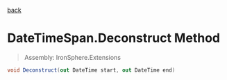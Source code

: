 ﻿

[back](/IronSphere.Extensions/types/DateTimeSpan)

# DateTimeSpan.Deconstruct Method

> Assembly: IronSphere.Extensions

```csharp
void Deconstruct(out DateTime start, out DateTime end)
```



 